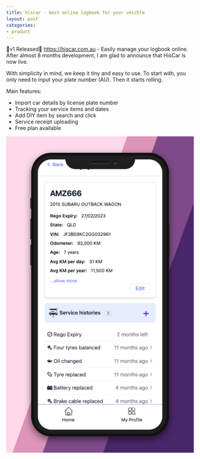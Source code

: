 ```yaml
---
title: hiscar - best online logbook for your veichle
layout: post
categories:
- product
---
```


🎉v1 Released🎉 https://hiscar.com.au - Easily manage your logbook online. 
After almost 8 months development, I am glad to announce that HisCar is now live. 

With simplicity in mind, we keep it tiny and easy to use.
To start with, you only need to input your plate number (AU).
Then it starts rolling.

Main features:

- Import car details by license plate number
- Tracking your service items and dates 
- Add DIY item by search and click
- Service receipt uploading
- Free plan available

[![hiscar.com.au](/assets/images/screenshot-ga-retina.png "Screenshot of car details")](https://hiscar.com.au)